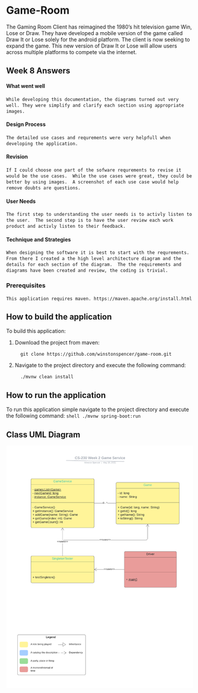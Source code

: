 # Game-Room
  The Gaming Room Client has reimagined the 1980’s hit television game Win, Lose or Draw.  They have developed a mobile version of the game called Draw It or Lose solely for the android platform. The client is now seeking to expand the game. This new version of Draw It or Lose will allow users across multiple platforms to compete via the internet.

## Week 8 Answers

#### What went well
    While developing this documentation, the diagrams turned out very well. They were simplify and clarify each section using appropriate images.
    
#### Design Process
    The detailed use cases and requrements were very helpfull when developing the application.

#### Revision
    If I could choose one part of the sofware requrements to revise it would be the use cases.  While the use cases were great, they could be better by using images.  A screenshot of each use case would help remove doubts are questions.
    
#### User Needs
    The first step to understanding the user needs is to activly listen to the user.  The second step is to have the user review each work product and activly listen to their feedback.

#### Technique and Strategies
    When designing the software it is best to start with the requrements.  From there I created a the high level architecture diagram and the details for each section of the diagram.  The the requirements and diagrams have been created and review, the coding is trivial.

### Prerequisites
    This application requires maven. https://maven.apache.org/install.html

## How to build the application
To build this application:
1. Download the project from maven:
   ```shell
     git clone https://github.com/winstonspencer/game-room.git
   ```
   
2. Navigate to the project directory and execute the following command:
   ```shell
     ./mvnw clean install
   ```

## How to run the application
To run this application simple navigate to the project directory and execute the following command:
     ```shell
          ./mvnw spring-boot:run
     ```

## Class UML Diagram
![alt Week 2 Class Diagram](images/Week-2_Class-Diagram.png)

